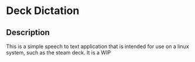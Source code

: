 # Deck Dictation

## Description

This is a simple speech to text application that is intended for use on a linux system, such as the steam deck. It is a WIP